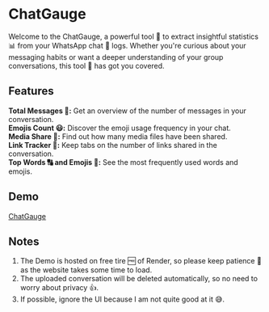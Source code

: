 # ChatGauge

Welcome to the ChatGauge, a powerful tool 💪 to extract insightful statistics 📊 from your WhatsApp chat 💬 logs. Whether you're curious about your messaging habits or want a deeper understanding of your group conversations, this tool 🧰 has got you covered.

## Features
**Total Messages 💬:** Get an overview of the number of messages in your conversation.<br>
**Emojis Count 😃:** Discover the emoji usage frequency in your chat.<br>
**Media Share 📸:** Find out how many media files have been shared.<br>
**Link Tracker 🔗:** Keep tabs on the number of links shared in the conversation.<br>
**Top Words 🔠 and Emojis 🤩:** See the most frequently used words and emojis.

## Demo
[ChatGauge](https://chatgauge-vf8z.onrender.com/)

## Notes
1. The Demo is hosted on free tire 🆓 of Render, so please keep patience 🙏 as the website takes some time to load.
2. The uploaded conversation will be deleted automatically, so no need to worry about privacy 👍.
3. If possible, ignore the UI because I am not quite good at it 😅.
